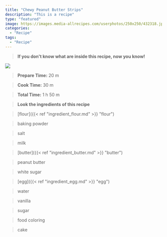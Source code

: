 ```yaml
---
title: "Chewy Peanut Butter Strips"
description: "This is a recipe"
type: "featured"
image: https://images.media-allrecipes.com/userphotos/250x250/432318.jpg
categories: 
  - "Recipe"
tags: 
  - "Recipe"
---
```



>**If you don't know what are inside this recipe, now you know!**

![](../images/Recipes-Banner.jpg)
> **Prepare Time:** 20 m


> **Cook Time:** 30 m


> **Total Time:** 1 h 50 m

> **Look the ingredients of this recipe**

> [flour]({{< ref "ingredient_flour.md" >}} "flour")

> baking powder

> salt

> milk

> [butter]({{< ref "ingredient_butter.md" >}} "butter")

> peanut butter

> white sugar

> [egg]({{< ref "ingredient_egg.md" >}} "egg")

> water

> vanilla

> sugar

> food coloring

> cake

